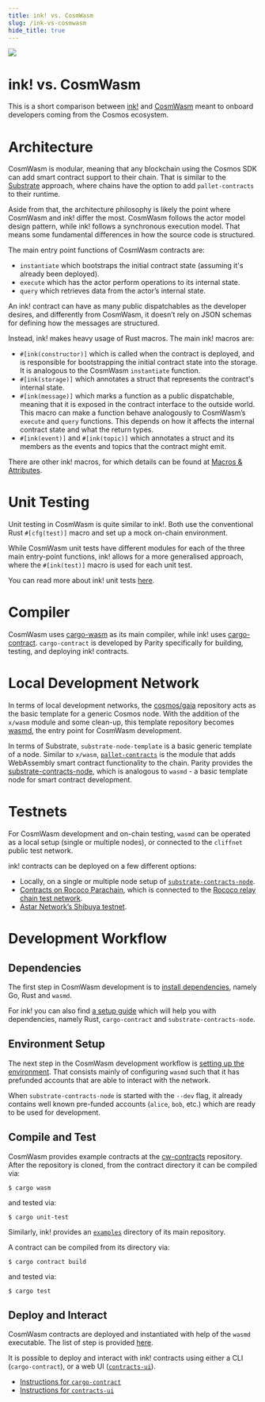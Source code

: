 ```yaml
---
title: ink! vs. CosmWasm
slug: /ink-vs-cosmwasm
hide_title: true
---
```


<img src="/img/title/cosmwasm.svg" className="titlePic" />

# ink! vs. CosmWasm

This is a short comparison between [ink!](https://github.com/paritytech/ink/)
and [CosmWasm](https://github.com/CosmWasm/cosmwasm) meant to onboard
developers coming from the Cosmos ecosystem.

# Architecture

CosmWasm is modular, meaning that any blockchain using the Cosmos SDK can add smart
contract support to their chain. That is similar to the [Substrate](https://substrate.io/)
approach, where chains have the option to add `pallet-contracts` to their runtime.

Aside from that, the architecture philosophy is likely the point where CosmWasm and ink!
differ the most. CosmWasm follows the actor model design pattern, while ink! follows a
synchronous execution model. That means some fundamental differences in how the source
code is structured.

The main entry point functions of CosmWasm contracts are:
- `instantiate` which bootstraps the initial contract state (assuming it's already been
  deployed).
- `execute` which has the actor perform operations to its internal state.
- `query` which retrieves data from the actor’s internal state.

An ink! contract can have as many public dispatchables as the developer desires, and
differently from CosmWasm, it doesn’t rely on JSON schemas for defining how the messages
are structured.

Instead, ink! makes heavy usage of Rust macros. The main ink! macros are:
- `#[ink(constructor)]` which is called when the contract is deployed, and is responsible
  for bootstrapping the initial contract state into the storage. It is analogous to the
  CosmWasm `instantiate` function.
- `#[ink(storage)]` which annotates a struct that represents the contract's internal
  state.
- `#[ink(message)]` which marks a function as a public dispatchable, meaning that it is
  exposed in the contract interface to the outside world. This macro can make a function
  behave analogously to CosmWasm’s `execute` and `query` functions. This depends on how it
  affects the internal contract state and what the return types.
- `#[ink(event)]` and `#[ink(topic)]` which annotates a struct and its members as the
  events and topics that the contract might emit.

There are other ink! macros, for which details can be found at [Macros & Attributes](/macros-attributes).

# Unit Testing

Unit testing in CosmWasm is quite similar to ink!. Both use the conventional Rust
`#[cfg(test)]` macro and set up a mock on-chain environment.

While CosmWasm unit tests have different modules for each of the three main entry-point
functions, ink! allows for a more generalised approach, where the `#[ink(test)]` macro is
used for each unit test.

You can read more about ink! unit tests [here](https://ink.substrate.io/basics/contract-testing#unit-tests).

# Compiler

CosmWasm uses [cargo-wasm](https://docs.rs/crate/cargo-wasm/latest) as its main
compiler, while ink! uses [cargo-contract](https://github.com/paritytech/cargo-contract).
`cargo-contract` is developed by Parity specifically for building, testing, and deploying
ink! contracts.

# Local Development Network

In terms of local development networks, the [cosmos/gaia](https://github.com/cosmos/gaia)
repository acts as the basic template for a generic Cosmos node. With the addition of the
`x/wasm` module and some clean-up, this template repository becomes
[wasmd](https://github.com/CosmWasm/wasmd), the entry point for CosmWasm development.

In terms of Substrate, `substrate-node-template` is a basic generic template of a node.
Similar to `x/wasm`, [`pallet-contracts`](https://github.com/paritytech/substrate/tree/master/frame/contracts)
is the module that adds WebAssembly smart contract functionality to the chain. Parity
provides the [substrate-contracts-node](https://github.com/paritytech/substrate-contracts-node),
which is analogous to `wasmd` - a basic template node for smart contract development.

# Testnets

For CosmWasm development and on-chain testing, `wasmd` can be operated as a local setup
(single or multiple nodes), or connected to the `cliffnet` public test network.

ink! contracts can be deployed on a few different options:
- Locally, on a single or multiple node setup of [`substrate-contracts-node`](https://github.com/paritytech/substrate-contracts-node).
- [Contracts on Rococo Parachain](https://polkadot.js.org/apps/?rpc=wss%3A%2F%2Frococo-contracts-rpc.polkadot.io#/explorer),
  which is connected to the [Rococo relay chain test network](https://polkadot.js.org/apps/?rpc=wss%3A%2F%2Frococo-rpc.polkadot.io#/explorer).
- [Astar Network’s Shibuya testnet](https://docs.astar.network/maintain/collator/shibuya-network/).

# Development Workflow

## Dependencies

The first step in CosmWasm development is to
[install dependencies](https://docs.cosmwasm.com/docs/getting-started/installation),
namely Go, Rust and `wasmd`.

For ink! you can also find [a setup guide](/getting-started/setup) which will help you
with dependencies, namely Rust, `cargo-contract` and `substrate-contracts-node`.

## Environment Setup

The next step in the CosmWasm development workflow is
[setting up the environment](https://docs.cosmwasm.com/docs/getting-started/setting-env).
That consists mainly of configuring `wasmd` such that it has prefunded accounts that are able
to interact with the network.

When `substrate-contracts-node` is started with the `--dev` flag, it already contains well
known pre-funded accounts (`alice`, `bob`, etc.) which are ready to be used for development.

## Compile and Test

CosmWasm provides example contracts at the
[cw-contracts](https://github.com/InterWasm/cw-contracts) repository. After the
repository is cloned, from the contract directory it can be compiled via:
```
$ cargo wasm
```

and tested via:
```
$ cargo unit-test
```

Similarly, ink! provides an
[`examples`](https://github.com/paritytech/ink-examples/tree/master) directory of its
main repository.

A contract can be compiled from its directory via:
``` 
$ cargo contract build
```

and tested via:
```
$ cargo test
```

## Deploy and Interact

CosmWasm contracts are deployed and instantiated with help of the `wasmd` executable. The
list of step is provided [here](https://docs.cosmwasm.com/docs/getting-started/interact-with-contract).

It is possible to deploy and interact with ink! contracts using either a CLI
(`cargo-contract`), or a web UI ([`contracts-ui`](https://contracts-ui.substrate.io/)).

- [Instructions for `cargo-contract`](https://github.com/paritytech/cargo-contract/blob/master/docs/extrinsics.md)
- [Instructions for `contracts-ui`](/getting-started/deploy-your-contract)
